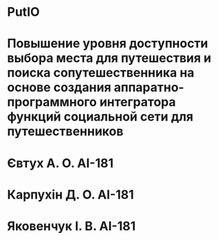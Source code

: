 # PutIO
# Повышение уровня доступности выбора места для путешествия и поиска сопутешественника на основе создания аппаратно-программного интегратора функций социальной сети для путешественников
# Євтух А. О. АІ-181
# Карпухін Д. О. АІ-181
# Яковенчук І. В. АІ-181
